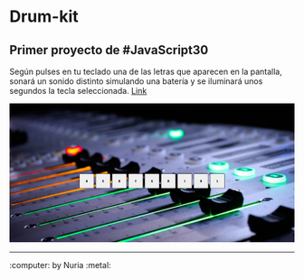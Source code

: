 # Drum-kit

## Primer proyecto de #JavaScript30

Según pulses en tu teclado una de las letras que aparecen en la pantalla, sonará un sonido distinto simulando una batería y se iluminará unos segundos la tecla seleccionada.
<a href="https://nuriadiazcandela.github.io/Drum-kit/">Link</a>

<img src="./images/captura.png"></img>

---

 <footer> :computer: by Nuria :metal: </footer>
